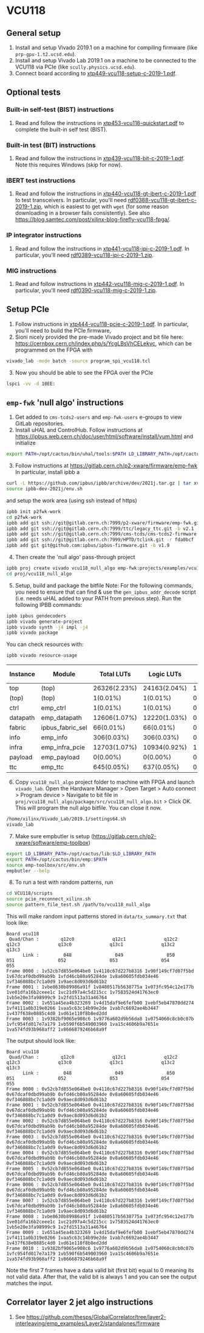 # VCU118

## General setup
1. Install and setup Vivado 2019.1 on a machine for compiling firmware (like `prp-gpu-1.t2.ucsd.edu`).
2. Install and setup Vivado Lab 2019.1 on a machine to be connected to the VCU118 via PCIe (like `scully.physics.ucsd.edu`).
3. Connect board according to [xtp449-vcu118-setup-c-2019-1.pdf](example_designs/xtp449-vcu118-setup-c-2019-1.pdf).

## Optional tests 
### Built-in self-test (BIST) instructions
1. Read and follow the instructions in [xtp453-vcu118-quickstart.pdf](user_guides/xtp453-vcu118-quickstart.pdf) to complete the built-in self test (BIST).

### Built-in test (BIT) instructions
1. Read and follow the instructions in [xtp439-vcu118-bit-c-2019-1.pdf](example_designs/xtp439-vcu118-bit-c-2019-1). Note this requires Windows (skip for now).

### IBERT test instructions
1. Read and follow the instructions in [xtp440-vcu118-gt-ibert-c-2019-1.pdf](example_designs/xtp440-vcu118-gt-ibert-c-2019-1.pdf) to test transceivers. In particular, you'll need [rdf0388-vcu118-gt-ibert-c-2019-1.zip](https://www.xilinx.com/support/documentation/boards_and_kits/vcu118/2019_1/rdf0388-vcu118-gt-ibert-c-2019-1.zip), which is easiest to get with `wget` (for some reason downloading in a browser fails consistently). See also https://blog.samtec.com/post/xilinx-blog-firefly-vcu118-fpga/.

### IP integrator instructions
1. Read and follow the instructions in [xtp441-vcu118-ipi-c-2019-1.pdf](example_designs/xtp441-vcu118-ipi-c-2019-1.pdf). In particular, you'll need [rdf0389-vcu118-ipi-c-2019-1.zip](https://www.xilinx.com/support/documentation/boards_and_kits/vcu118/2019_1/rdf0389-vcu118-ipi-c-2019-1.zip).

### MIG instructions
1. Read and follow instructions in [xtp442-vcu118-mig-c-2019-1.pdf](example_designs/xtp442-vcu118-mig-c-2019-1.pdf). In particular, you'll need [rdf0390-vcu118-mig-c-2019-1.zip](https://www.xilinx.com/support/documentation/boards_and_kits/vcu118/2019_1/rdf0390-vcu118-mig-c-2019-1.zip).

## Setup PCIe 
1. Follow instructions in [xtp444-vcu118-pcie-c-2019-1.pdf](example_designs/xtp444-vcu118-pcie-c-2019-1.pdf). In particular, you'll need to build the PCIe firmware, 
2. Sioni nicely provided the pre-made Vivado project and bit file here: https://cernbox.cern.ch/index.php/s/YcgLBsVhCELekvc, which can be programmed on the FPGA with
```bash
vivado_lab -mode batch -source program_spi_vcu118.tcl
```
3. Now you should be able to see the FPGA over the PCIe
```bash
lspci -vv -d 10EE:
```

## `emp-fwk` 'null algo' instructions
1. Get added to `cms-tcds2-users` and `emp-fwk-users` e-groups to view GitLab repositories.
2. Install uHAL and ControlHub. Follow instructions at https://ipbus.web.cern.ch/doc/user/html/software/install/yum.html
and initialize
```bash
export PATH=/opt/cactus/bin/uhal/tools:$PATH LD_LIBRARY_PATH=/opt/cactus/lib:$LD_LIBRARY_PATH
```
3. Follow instructions at https://gitlab.cern.ch/p2-xware/firmware/emp-fwk
In particular, install ipbb a
```bash
curl -L https://github.com/ipbus/ipbb/archive/dev/2021j.tar.gz | tar xvz
source ipbb-dev-2021j/env.sh
```
and setup the work area (using ssh instead of https)
```bash
ipbb init p2fwk-work
cd p2fwk-work
ipbb add git ssh://git@gitlab.cern.ch:7999/p2-xware/firmware/emp-fwk.git
ipbb add git ssh://git@gitlab.cern.ch:7999/ttc/legacy_ttc.git -b v2.1
ipbb add git ssh://git@gitlab.cern.ch:7999/cms-tcds/cms-tcds2-firmware.git -b v0_1_1
ipbb add git ssh://git@gitlab.cern.ch:7999/HPTD/tclink.git -r fda0bcf
ipbb add git git@github.com:ipbus/ipbus-firmware.git -b v1.9
```
4. Then create the 'null algo' pass-through project
```bash
ipbb proj create vivado vcu118_null_algo emp-fwk:projects/examples/vcu118 top.dep
cd proj/vcu118_null_algo
```
5. Setup, build and package the bitfile
Note: For the following commands, you need to ensure that can find & use the `gen_ipbus_addr_decode` script (i.e. needs uHAL added to your PATH from previous step). Run the following IPBB commands:
```bash
ipbb ipbus gendecoders
ipbb vivado generate-project
ipbb vivado synth -j4 impl -j4
ipbb vivado package
```
You can check resources with:
```bash
ipbb vivado resource-usage
```
|  Instance  |      Module      |  Total LUTs  |  Logic LUTs  |   LUTRAMs   |    SRLs    |      FFs     |   RAMB36   |   RAMB18  |   URAM   | DSP48 Blocks |
|------------|------------------|--------------|--------------|-------------|------------|--------------|------------|-----------|----------|--------------|
| top        |            (top) | 26326(2.23%) | 24163(2.04%) | 1754(0.30%) | 409(0.07%) | 75827(3.21%) | 112(5.19%) | 64(1.48%) | 0(0.00%) |     0(0.00%) |
|   (top)    |            (top) |     1(0.01%) |     1(0.01%) |    0(0.00%) |   0(0.00%) |     0(0.00%) |   0(0.00%) |  0(0.00%) | 0(0.00%) |     0(0.00%) |
|   ctrl     |         emp_ctrl |     1(0.01%) |     1(0.01%) |    0(0.00%) |   0(0.00%) |    32(0.01%) |   0(0.00%) |  0(0.00%) | 0(0.00%) |     0(0.00%) |
|   datapath |     emp_datapath | 12606(1.07%) | 12220(1.03%) |    0(0.00%) | 386(0.07%) | 18553(0.78%) |  16(0.74%) | 64(1.48%) | 0(0.00%) |     0(0.00%) |
|   fabric   | ipbus_fabric_sel |    66(0.01%) |    66(0.01%) |    0(0.00%) |   0(0.00%) |     0(0.00%) |   0(0.00%) |  0(0.00%) | 0(0.00%) |     0(0.00%) |
|   info     |         emp_info |   306(0.03%) |   306(0.03%) |    0(0.00%) |   0(0.00%) |   268(0.01%) |   0(0.00%) |  0(0.00%) | 0(0.00%) |     0(0.00%) |
|   infra    |   emp_infra_pcie | 12703(1.07%) | 10934(0.92%) | 1754(0.30%) |  15(0.01%) | 15977(0.68%) |  95(4.40%) |  0(0.00%) | 0(0.00%) |     0(0.00%) |
|   payload  |      emp_payload |     0(0.00%) |     0(0.00%) |    0(0.00%) |   0(0.00%) | 40200(1.70%) |   0(0.00%) |  0(0.00%) | 0(0.00%) |     0(0.00%) |
|   ttc      |          emp_ttc |   645(0.05%) |   637(0.05%) |    0(0.00%) |   8(0.01%) |   797(0.03%) |   1(0.05%) |  0(0.00%) | 0(0.00%) |     0(0.00%) |

6. Copy `vcu118_null_algo` project folder to machine with FPGA and launch `vivado_lab`. Open the Hardware Manager > Open Target > Auto connect > Program device > Navigate to bit file in `proj/vcu118_null_algo/package/src/vcu118_null_algo.bit` > Click OK. This will program the null algo bitfile. You can close it now.
```bash
/home/xilinx/Vivado_Lab/2019.1/settings64.sh
vivado_lab
```
7. Make sure empbutler is setup (https://gitlab.cern.ch/p2-xware/software/emp-toolbox)
```bash
export LD_LIBRARY_PATH=/opt/cactus/lib:$LD_LIBRARY_PATH
export PATH=/opt/cactus/bin/emp:$PATH
source emp-toolbox/src/env.sh
empbutler --help
```
8. To run a test with random patterns, run
```bash
cd VCU118/scripts
source pcie_reconnect_xilinx.sh
source pattern_file_test.sh /path/to/vcu118_null_algo
```
This will make random input patterns stored in `data/tx_summary.txt` that look like:
```
Board vcu118
 Quad/Chan :        q12c0              q12c1              q12c2              q12c3              q13c0              q13c1              q13c2              q13c3      
      Link :         048                049                050                051                052                053                054                055       
Frame 0000 : 1v52cb7d855e064be0 1v4110c67d227b8316 1v90f149cf7d07f5bd 1v67dcaf0dbd99ab9b 1vfd46cb80a95284de 1v8a60605fdb034e46 1vf346088bc7c1a0d9 1v9aec8d093d6d61b2
Frame 0001 : 1vbe8630b89986a91f 1v8480517b5638775a 1v073fc954c12e177b 1ve01dfa16b2ceee1c 1vc21d97a4c5d215cc 1v7583524d41763ec0 1vb5e20e3fa98999c9 1v2fd1513a31a46764
Frame 0002 : 1v651a45ea4b323269 1v4d15daf9e6fefb00 1vebf5eb47870dd274 1vf4111a0b319e0266 1vaa5c63c14b99e2de 1vab7c6692ae4b3447 1v437f638e0885c4d0 1vd61e110f8b8ed2dd
Frame 0003 : 1v9382bf9065e908c6 1v9776a602d9b56da8 1v0754060c8cb0c07b 1vfc954fd017e7a179 1vb590f6b549003960 1va15c4606b9a7651e 1va574fd93b968aff2 1v8666879246b68a9f
```
The output should look like:
```
Board vcu118
 Quad/Chan :        q12c0              q12c1              q12c2              q12c3              q13c0              q13c1              q13c2              q13c3      
      Link :         048                049                050                051                052                053                054                055       
Frame 0000 : 0v52cb7d855e064be0 0v4110c67d227b8316 0v90f149cf7d07f5bd 0v67dcaf0dbd99ab9b 0vfd46cb80a95284de 0v8a60605fdb034e46 0vf346088bc7c1a0d9 0v9aec8d093d6d61b2
Frame 0001 : 0v52cb7d855e064be0 0v4110c67d227b8316 0v90f149cf7d07f5bd 0v67dcaf0dbd99ab9b 0vfd46cb80a95284de 0v8a60605fdb034e46 0vf346088bc7c1a0d9 0v9aec8d093d6d61b2
Frame 0002 : 0v52cb7d855e064be0 0v4110c67d227b8316 0v90f149cf7d07f5bd 0v67dcaf0dbd99ab9b 0vfd46cb80a95284de 0v8a60605fdb034e46 0vf346088bc7c1a0d9 0v9aec8d093d6d61b2
Frame 0003 : 0v52cb7d855e064be0 0v4110c67d227b8316 0v90f149cf7d07f5bd 0v67dcaf0dbd99ab9b 0vfd46cb80a95284de 0v8a60605fdb034e46 0vf346088bc7c1a0d9 0v9aec8d093d6d61b2
Frame 0004 : 0v52cb7d855e064be0 0v4110c67d227b8316 0v90f149cf7d07f5bd 0v67dcaf0dbd99ab9b 0vfd46cb80a95284de 0v8a60605fdb034e46 0vf346088bc7c1a0d9 0v9aec8d093d6d61b2
Frame 0005 : 0v52cb7d855e064be0 0v4110c67d227b8316 0v90f149cf7d07f5bd 0v67dcaf0dbd99ab9b 0vfd46cb80a95284de 0v8a60605fdb034e46 0vf346088bc7c1a0d9 0v9aec8d093d6d61b2
Frame 0006 : 0v52cb7d855e064be0 0v4110c67d227b8316 0v90f149cf7d07f5bd 0v67dcaf0dbd99ab9b 0vfd46cb80a95284de 0v8a60605fdb034e46 0vf346088bc7c1a0d9 0v9aec8d093d6d61b2
Frame 0007 : 1v52cb7d855e064be0 1v4110c67d227b8316 1v90f149cf7d07f5bd 1v67dcaf0dbd99ab9b 1vfd46cb80a95284de 1v8a60605fdb034e46 1vf346088bc7c1a0d9 1v9aec8d093d6d61b2
Frame 0008 : 1vbe8630b89986a91f 1v8480517b5638775a 1v073fc954c12e177b 1ve01dfa16b2ceee1c 1vc21d97a4c5d215cc 1v7583524d41763ec0 1vb5e20e3fa98999c9 1v2fd1513a31a46764
Frame 0009 : 1v651a45ea4b323269 1v4d15daf9e6fefb00 1vebf5eb47870dd274 1vf4111a0b319e0266 1vaa5c63c14b99e2de 1vab7c6692ae4b3447 1v437f638e0885c4d0 1vd61e110f8b8ed2dd
Frame 0010 : 1v9382bf9065e908c6 1v9776a602d9b56da8 1v0754060c8cb0c07b 1vfc954fd017e7a179 1vb590f6b549003960 1va15c4606b9a7651e 1va574fd93b968aff2 1v8666879246b68a9f
```
Note the first 7 frames have a data valid bit (first bit) equal to 0 meaning its not valid data. After that, the valid bit is always 1 and you can see the output matches the input.


## Correlator layer 2 jet algo instructions
1. See https://github.com/thesps/GlobalCorrelator/tree/layer2-interleaving/emp_examples/Layer2/standalones/firmware
